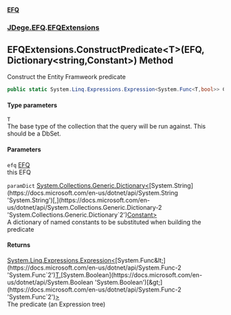 #### [EFQ](index.md 'index')
### [JDege.EFQ](JDege_EFQ.md 'JDege.EFQ').[EFQExtensions](EFQExtensions.md 'JDege.EFQ.EFQExtensions')
## EFQExtensions.ConstructPredicate&lt;T&gt;(EFQ, Dictionary&lt;string,Constant&gt;) Method
Construct the Entity Framweork predicate  
```csharp
public static System.Linq.Expressions.Expression<System.Func<T,bool>> ConstructPredicate<T>(this JDege.EFQ.EFQ efq, System.Collections.Generic.Dictionary<string,JDege.EFQ.EFQ.Constant> paramDict=null);
```
#### Type parameters
<a name='JDege_EFQ_EFQExtensions_ConstructPredicate_T_(JDege_EFQ_EFQ_System_Collections_Generic_Dictionary_string_JDege_EFQ_EFQ_Constant_)_T'></a>
`T`  
The base type of the collection that the query will be run against. This should be a DbSet.
  
#### Parameters
<a name='JDege_EFQ_EFQExtensions_ConstructPredicate_T_(JDege_EFQ_EFQ_System_Collections_Generic_Dictionary_string_JDege_EFQ_EFQ_Constant_)_efq'></a>
`efq` [EFQ](EFQ.md 'JDege.EFQ.EFQ')  
this EFQ
  
<a name='JDege_EFQ_EFQExtensions_ConstructPredicate_T_(JDege_EFQ_EFQ_System_Collections_Generic_Dictionary_string_JDege_EFQ_EFQ_Constant_)_paramDict'></a>
`paramDict` [System.Collections.Generic.Dictionary&lt;](https://docs.microsoft.com/en-us/dotnet/api/System.Collections.Generic.Dictionary-2 'System.Collections.Generic.Dictionary`2')[System.String](https://docs.microsoft.com/en-us/dotnet/api/System.String 'System.String')[,](https://docs.microsoft.com/en-us/dotnet/api/System.Collections.Generic.Dictionary-2 'System.Collections.Generic.Dictionary`2')[Constant](EFQ_Constant.md 'JDege.EFQ.EFQ.Constant')[&gt;](https://docs.microsoft.com/en-us/dotnet/api/System.Collections.Generic.Dictionary-2 'System.Collections.Generic.Dictionary`2')  
A dictionary of named constants to be substituted when building the predicate
  
#### Returns
[System.Linq.Expressions.Expression&lt;](https://docs.microsoft.com/en-us/dotnet/api/System.Linq.Expressions.Expression-1 'System.Linq.Expressions.Expression`1')[System.Func&lt;](https://docs.microsoft.com/en-us/dotnet/api/System.Func-2 'System.Func`2')[T](EFQExtensions_ConstructPredicate_cXg68S2IdsdYbPLIg0Tc+w.md#JDege_EFQ_EFQExtensions_ConstructPredicate_T_(JDege_EFQ_EFQ_System_Collections_Generic_Dictionary_string_JDege_EFQ_EFQ_Constant_)_T 'JDege.EFQ.EFQExtensions.ConstructPredicate&lt;T&gt;(JDege.EFQ.EFQ, System.Collections.Generic.Dictionary&lt;string,JDege.EFQ.EFQ.Constant&gt;).T')[,](https://docs.microsoft.com/en-us/dotnet/api/System.Func-2 'System.Func`2')[System.Boolean](https://docs.microsoft.com/en-us/dotnet/api/System.Boolean 'System.Boolean')[&gt;](https://docs.microsoft.com/en-us/dotnet/api/System.Func-2 'System.Func`2')[&gt;](https://docs.microsoft.com/en-us/dotnet/api/System.Linq.Expressions.Expression-1 'System.Linq.Expressions.Expression`1')  
The predicate (an Expression tree)
